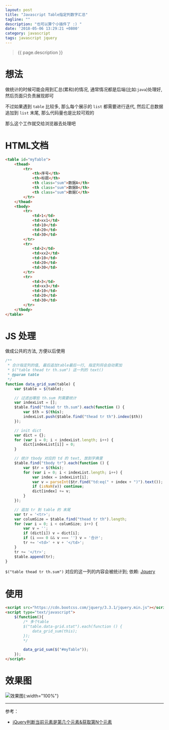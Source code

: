 ```yaml
---
layout: post
title: "Javascript Table指定列数字汇总"
tagline: ""
description: "也可以算个小插件了 :) "
date: '2018-05-06 13:29:21 +0800'
category: javascript
tags: javascript jquery
---
```

> {{ page.description }}

# 想法
做统计的时候可能会用到汇总(累和)的情况, 通常情况都是后端(比如:`java`)处理好, 然后页面只负责展现即可

不过如果遇到 `table` 比较多, 那么每个展示的 `list` 都需要进行迭代, 然后汇总数据追加到 `list` 末尾, 那么代码量也是比较可观的

那么这个工作就交给浏览器去处理吧

# HTML文档
```html
<table id="myTable">
    <thead>
        <tr>
            <th>序号</th>
            <th>标题</th>
            <th class="sum">数据A</th>
            <th class="sum">数据B</th>
            <th class="sum">数据C</th>
        </tr>
    </thead>
    <tbody>
        <tr>
            <td>1</td>
            <td>xx1</td>
            <td>10</td>
            <td>20</td>
            <td>30</td>
        </tr>
        <tr>
            <td>2</td>
            <td>xx2</td>
            <td>10</td>
            <td>20</td>
            <td>30</td>
        </tr>
        <tr>
            <td>3</td>
            <td>xx3</td>
            <td>10</td>
            <td>20</td>
            <td>30</td>
        </tr>
    </tbody>
</table>
```

# JS 处理
做成公共的方法, 方便以后使用
```javascript
/**
 * 合计指定列的值, 最后追加table最后一行, 指定列将会自动累加
 * $("table thead tr th.sum") 这一列的 text()
 * @param table
 */
function data_grid_sum(table) {
    var $table = $(table);

    // 过滤出哪些 th.sum 列需要统计
    var indexList = [];
    $table.find("thead tr th.sum").each(function () {
        var $th = $(this);
        indexList.push($table.find("thead tr th").index($th))
    });

    // init dict
    var dict = {};
    for (var i = 0; i < indexList.length; i++) {
        dict[indexList[i]] = 0;
    }

    // 统计 tbody 对应的 td 的 text, 放到字典里
    $table.find("tbody tr").each(function () {
        var $tr = $(this);
        for (var i = 0; i < indexList.length; i++) {
            var index = indexList[i];
            var v = parseInt($tr.find("td:eq(" + index + ")").text());
            if (isNaN(v)) continue;
            dict[index] += v;
        }
    });

    // 追加 tr 到 table 的 末尾
    var tr = '<tr>';
    var columSize = $table.find("thead tr th").length;
    for (var i = 0; i < columSize; i++) {
        var v = '';
        if (dict[i]) v = dict[i];
        if (i === 0 && v === '') v = '合计';
        tr += '<td>' + v + '</td>';
    }
    tr += '</tr>';
    $table.append(tr);
}
```

`$("table thead tr th.sum")` 对应的这一列的内容会被统计到; 依赖: [Jquery](http://jquery.com/)

# 使用
```html
<script src="https://cdn.bootcss.com/jquery/3.3.1/jquery.min.js"></script>
<script type="text/javascript">
    $(function(){
        /* 多个table
        $("table.data-grid.stat").each(function () {
            data_grid_sum(this);
        });
        */

        data_grid_sum($("#myTable"));
    });
</script>
```

# 效果图
![效果图](http://on6gnkbff.bkt.clouddn.com/20180506061821_javascript-table-column-sum.png){:width="100%"}

---
参考：
- [jQuery判断当前元素是第几个元素&获取第N个元素](https://www.zhidao91.com/jquery-select-element-index/)

